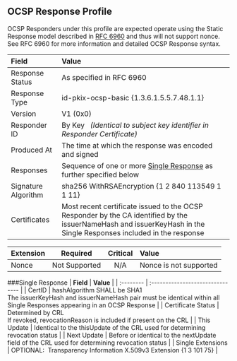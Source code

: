 ## OCSP Response Profile
OCSP Responders under this profile are expected operate using the Static Response model described in [RFC 6960](https://ietf.org/rfc/rfc6960.txt) and thus will not support nonce. See RFC 6960 for more information and detailed OCSP Response syntax.

| **Field** | **Value** |
| :-------- | :------------------------------- |
| Response Status | As specified in RFC 6960 |
| Response Type | id-pkix-ocsp-basic {1.3.6.1.5.5.7.48.1.1} |
| Version | V1 (0x0) |
| Responder ID | By Key &nbsp;&nbsp;*(Identical to subject key identifier in Responder Certificate)* |
| Produced At | The time at which the response was encoded and signed |
| Responses | Sequence of one or more [Single Response](#Single-Response) as further specified below
| Signature Algorithm | sha256 WithRSAEncryption {1 2 840 113549 1 1 11} |
| Certificates | Most recent certificate issued to the OCSP Responder by the CA identified by the issuerNameHash and issuerKeyHash in the Single Responses included in the response |

| **Extension** | **Required** | **Critical** | **Value** |
| :-------- | :-----: | :-----: | :------------------------------- |
| Nonce | Not Supported | N/A | Nonce is not supported |

###Single Response
| **Field** | **Value** |
| :-------- | :------------------------------- |
| CertID | hashAlgorithm SHALL be SHA1<br>The issuerKeyHash and issuerNameHash pair must be identical within all Single Responses appearing in an OCSP Response |
| Certificate Status | Determined by CRL<br>If revoked, revocationReason is included if present on the CRL |
| This Update | Identical to the thisUpdate of the CRL used for determining revocation status |
| Next Update | Before or identical to the nextUpdate field of the CRL used for determining revocation status |
| Single Extensions | OPTIONAL: &nbsp;Transparency Information X.509v3 Extension {1 3 101 75} |
